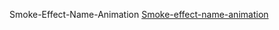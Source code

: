 Smoke-Effect-Name-Animation
[Smoke-effect-name-animation](https://prajakta-v-patil.github.io/Smoke-effect-name-animation/)
